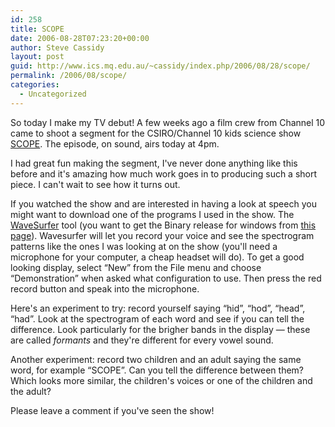 ```yaml
---
id: 258
title: SCOPE
date: 2006-08-28T07:23:20+00:00
author: Steve Cassidy
layout: post
guid: http://www.ics.mq.edu.au/~cassidy/index.php/2006/08/28/scope/
permalink: /2006/08/scope/
categories:
  - Uncategorized
---
```

So today I make my TV debut! A few weeks ago a film crew from Channel 10 came to shoot a segment for the CSIRO/Channel 10 kids science show [SCOPE](http://www.csiro.au/scope/). The episode, on sound, airs today at 4pm. 

I had great fun making the segment, I've never done anything like this before and it's amazing how much work goes in to producing such a short piece. I can't wait to see how it turns out. 

If you watched the show and are interested in having a look at speech you might want to download one of the programs I used in the show. The [WaveSurfer](http://www.speech.kth.se/wavesurfer/) tool (you want to get the Binary release for windows from [this page](http://www.speech.kth.se/wavesurfer/download.html)). Wavesurfer will let you record your voice and see the spectrogram patterns like the ones I was looking at on the show (you'll need a microphone for your computer, a cheap headset will do). To get a good looking display, select &#8220;New&#8221; from the File menu and choose &#8220;Demonstration&#8221; when asked what configuration to use. Then press the red record button and speak into the microphone. 

Here's an experiment to try: record yourself saying &#8220;hid&#8221;, &#8220;hod&#8221;, &#8220;head&#8221;, &#8220;had&#8221;. Look at the spectrogram of each word and see if you can tell the difference. Look particularly for the brigher bands in the display &#8212; these are called _formants_ and they're different for every vowel sound. 

Another experiment: record two children and an adult saying the same word, for example &#8220;SCOPE&#8221;. Can you tell the difference between them? Which looks more similar, the children's voices or one of the children and the adult? 

Please leave a comment if you've seen the show!
